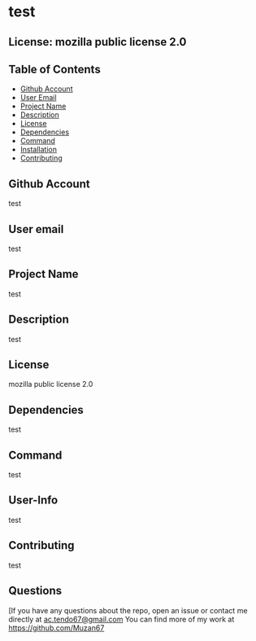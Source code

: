 
# test

## License: mozilla public license 2.0  
### 

## Table of Contents

- [Github Account](#GithubAccount)
- [User Email](#UserEmail)
- [Project Name](#ProjectName)
- [Description](#Description)
- [License](#License)
- [Dependencies](#Dependencies)
- [Command](#Command)
- [Installation](#Installation)
- [Contributing](#Contributing)
   
## Github Account
test

## User email
test
        
## Project Name
test

## Description
test

## License
mozilla public license 2.0

## Dependencies
test

## Command
test

## User-Info
test

## Contributing
test

## Questions
[If you have any questions about the repo, open an issue or contact me directly at ac.tendo67@gmail.com You can find more of my work at https://github.com/Muzan67
